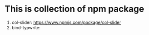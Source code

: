 # This is collection of npm package
1. col-slider: https://www.npmjs.com/package/col-slider
2. bind-typwrite: 